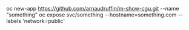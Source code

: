 oc new-app https://github.com/arnaudruffin/m-show-cgu.git --name "something"
oc expose svc/something --hostname=something.com --labels 'network=public'
